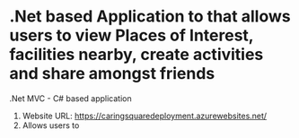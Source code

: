 # .Net based Application to that allows users to view Places of Interest, facilities nearby, create activities and share amongst friends 
 .Net MVC - C# based application
 
1. Website URL: https://caringsquaredeployment.azurewebsites.net/
2. Allows users to 
